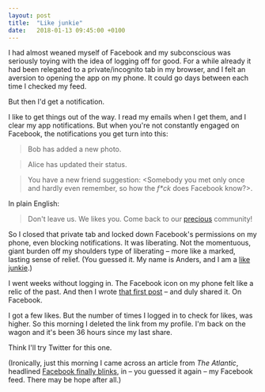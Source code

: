 ```yaml
---
layout: post
title:  "Like junkie"
date:   2018-01-13 09:45:00 +0100
---
```

I had almost weaned myself of Facebook and my subconscious was seriously toying with the idea of logging off for good. For a while already it had been relegated to a private/incognito tab in my browser, and I felt an aversion to opening the app on my phone. It could go days between each time I checked my feed.

But then I'd get a notification.

I like to get things out of the way. I read my emails when I get them, and I clear my app notifications. But when you're not constantly engaged on Facebook, the notifications you get turn into this:

> Bob has added a new photo.

> Alice has updated their status.

> You have a new friend suggestion: <Somebody you met only once and hardly even remember, so how the _f*ck_ does Facebook know?>.

In plain English:

> Don't leave us. We likes you. Come back to our [precious](https://youtu.be/Iz-8CSa9xj8) community!

So I closed that private tab and locked down Facebook's permissions on my phone, even blocking notifications. It was liberating. Not the momentuous, giant burden off my shoulders type of liberating – more like a marked, lasting sense of relief. (You guessed it. My name is Anders, and I am a [like junkie](https://www.urbandictionary.com/define.php?term=like%20junkie).)

I went weeks without logging in. The Facebook icon on my phone felt like a relic of the past. And then I wrote [that first post](https://andersblehr.github.io/2018/01/11/just-this.html) – and duly shared it. On Facebook.

I got a few likes. But the number of times I logged in to check for likes, was higher. So this morning I deleted the link from my profile. I'm back on the wagon and it's been 36 hours since my last share.

Think I'll try Twitter for this one.

(Ironically, just this morning I came across an article from _The Atlantic_, headlined [Facebook finally blinks](https://www.theatlantic.com/technology/archive/2018/01/facebook/550376/), in – you guessed it again – my Facebook feed. There may be hope after all.)